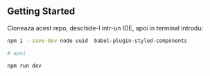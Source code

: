 ## Getting Started

Cloneaza acest repo, deschide-l intr-un IDE, apoi in terminal introdu:

```bash
npm i --save-dev node uuid  babel-plugin-styled-components

# apoi

npm run dev
```

